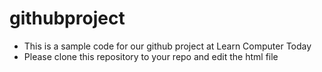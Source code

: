 # githubproject
- This is a sample code for our github project  at Learn Computer Today
- Please clone this repository to your repo and edit the html file
